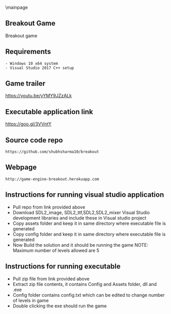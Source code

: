\mainpage

## Breakout Game
 Breakout game 

## Requirements
    - Windows 10 x64 system
    - Visual Studio 2017 C++ setup

## Game trailer
   https://youtu.be/yYMY9JZzALk

## Executable application link
   https://goo.gl/3VVntY

## Source code repo
    https://github.com/shubhsharma10/breakout

## Webpage
    http://game-engine-breakout.herokuapp.com

## Instructions for running visual studio application
   - Pull repo from link provided above 
   - Download SDL2_image, SDL2_ttf,SDL2,SDL2_mixer Visual Studio development libraries and include these in Visual studio project
   - Copy assets folder and keep it in same directory where executable file is generated 
   - Copy config folder and keep it in same directory where executable file is generated 
   - Now Build the solution and it should be running the game
   NOTE: Maximum number of levels allowed are 5

## Instructions for running executable
   - Pull zip file from link provided above
   - Extract zip file contents, it contains Config and Assets folder, dll and .exe
   - Config folder contains config.txt which can be edited to change number of levels in game
   - Double clicking the exe should run the game


